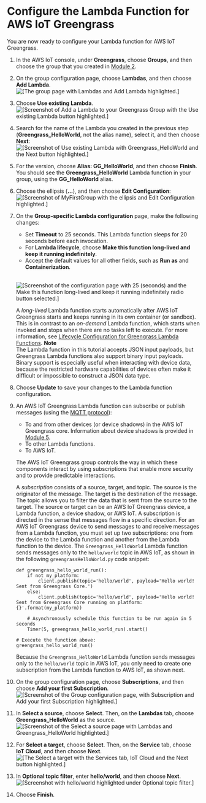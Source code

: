 # Configure the Lambda Function for AWS IoT Greengrass<a name="config-lambda"></a>

You are now ready to configure your Lambda function for AWS IoT Greengrass\.

1. In the AWS IoT console, under **Greengrass**, choose **Groups**, and then choose the group that you created in [Module 2](module2.md)\.

1. On the group configuration page, choose **Lambdas**, and then choose **Add Lambda**\.  
![\[The group page with Lambdas and Add Lambda highlighted.\]](http://docs.aws.amazon.com/greengrass/latest/developerguide/images/console-group-lambdas.png)

1. Choose **Use existing Lambda**\.  
![\[Screenshot of Add a Lambda to your Greengrass Group with the Use existing Lambda button highlighted.\]](http://docs.aws.amazon.com/greengrass/latest/developerguide/images/gg-get-started-032.png)

1. Search for the name of the Lambda you created in the previous step \(**Greengrass\_HelloWorld**, not the alias name\), select it, and then choose **Next**:  
![\[Screenshot of Use existing Lambda with Greengrass_HelloWorld and the Next button highlighted.\]](http://docs.aws.amazon.com/greengrass/latest/developerguide/images/gg-get-started-033.png)

1. For the version, choose **Alias: GG\_HelloWorld**, and then choose **Finish**\. You should see the **Greengrass\_HelloWorld** Lambda function in your group, using the **GG\_HelloWorld** alias\.

1. Choose the ellipsis \(**…**\), and then choose **Edit Configuration**:  
![\[Screenshot of MyFirstGroup with the ellipsis and Edit Configuration highlighted.\]](http://docs.aws.amazon.com/greengrass/latest/developerguide/images/gg-get-started-034.png)

1. On the **Group\-specific Lambda configuration** page, make the following changes:
   + Set **Timeout** to 25 seconds\. This Lambda function sleeps for 20 seconds before each invocation\.
   + For **Lambda lifecycle**, choose **Make this function long\-lived and keep it running indefinitely**\.
   + Accept the default values for all other fields, such as **Run as** and **Containerization**\.

      
![\[Screenshot of the configuration page with 25 (seconds) and the Make this function long-lived and keep it running indefinitely radio button selected.\]](http://docs.aws.amazon.com/greengrass/latest/developerguide/images/gg-get-started-035.png)

   A *long\-lived* Lambda function starts automatically after AWS IoT Greengrass starts and keeps running in its own container \(or sandbox\)\. This is in contrast to an *on\-demand* Lambda function, which starts when invoked and stops when there are no tasks left to execute\. For more information, see [Lifecycle Configuration for Greengrass Lambda Functions](lambda-functions.md#lambda-lifecycle)\.
**Note**  
The Lambda function in this tutorial accepts JSON input payloads, but Greengrass Lambda functions also support binary input payloads\. Binary support is especially useful when interacting with device data, because the restricted hardware capabilities of devices often make it difficult or impossible to construct a JSON data type\.

1. Choose **Update** to save your changes to the Lambda function configuration\.

1. An AWS IoT Greengrass Lambda function can subscribe or publish messages \(using the [MQTT protocol](http://mqtt.org/)\):
   + To and from other devices \(or device shadows\) in the AWS IoT Greengrass core\. Information about device shadows is provided in [Module 5](module5.md)\.
   + To other Lambda functions\.
   + To AWS IoT\.

   The AWS IoT Greengrass group controls the way in which these components interact by using subscriptions that enable more security and to provide predictable interactions\. 

   A *subscription* consists of a source, target, and topic\. The source is the originator of the message\. The target is the destination of the message\. The topic allows you to filter the data that is sent from the source to the target\. The source or target can be an AWS IoT Greengrass device, a Lambda function, a device shadow, or AWS IoT\. A subscription is directed in the sense that messages flow in a specific direction\. For an AWS IoT Greengrass device to send messages to and receive messages from a Lambda function, you must set up two subscriptions: one from the device to the Lambda function and another from the Lambda function to the device\. The `Greengrass_HelloWorld` Lambda function sends messages only to the `hello/world` topic in AWS IoT, as shown in the following `greengrassHelloWorld.py` code snippet:

   ```
   def greengrass_hello_world_run():
       if not my_platform:
           client.publish(topic='hello/world', payload='Hello world! Sent from Greengrass Core.')
       else:
           client.publish(topic='hello/world', payload='Hello world! Sent from Greengrass Core running on platform: {}'.format(my_platform))
   
       # Asynchronously schedule this function to be run again in 5 seconds
       Timer(5, greengrass_hello_world_run).start()
   
   # Execute the function above:
   greengrass_hello_world_run()
   ```

   Because the `Greengrass_HelloWorld` Lambda function sends messages only to the `hello/world` topic in AWS IoT, you only need to create one subscription from the Lambda function to AWS IoT, as shown next\.

1. On the group configuration page, choose **Subscriptions**, and then choose **Add your first Subscription**\.  
![\[Screenshot of the Group configuration page, with Subscription and Add your first Subscription highlighted.\]](http://docs.aws.amazon.com/greengrass/latest/developerguide/images/gg-get-started-036.png)

1. In **Select a source**, choose **Select**\. Then, on the **Lambdas** tab, choose **Greengrass\_HelloWorld** as the source\.   
![\[Screenshot of the Select a source page with Lambdas and Greengrass_HelloWorld highlighted.\]](http://docs.aws.amazon.com/greengrass/latest/developerguide/images/gg-get-started-037.png)

1. For **Select a target**, choose **Select**\. Then, on the **Service** tab, choose **IoT Cloud**, and then choose **Next**\.  
![\[The Select a target with the Services tab, IoT Cloud and the Next button highlighted.\]](http://docs.aws.amazon.com/greengrass/latest/developerguide/images/gg-get-started-038.png)

1. In **Optional topic filter**, enter **hello/world**, and then choose **Next**\.  
![\[Screenshot with hello/world highlighted under Optional topic filter.\]](http://docs.aws.amazon.com/greengrass/latest/developerguide/images/gg-get-started-039.png)

1. Choose **Finish**\.